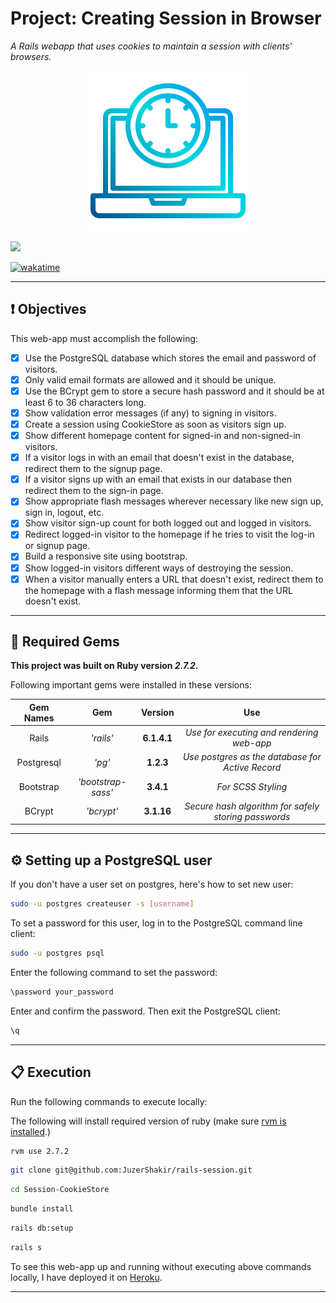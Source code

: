 # Project: Creating Session in Browser

_A Rails webapp that uses cookies to maintain a session with clients' browsers._

<div align="center">
  <img src="project_logo.png" />
</div>

![](https://visitor-badge-reloaded.herokuapp.com/badge?page_id=juzershakir.rails-session&color=000000&lcolor=000000&style=for-the-badge&logo=Github)

<a href="https://wakatime.com/@JuzerShakir/projects/kwaqldewfx?start=2021-11-02"><img src="https://wakatime.com/badge/user/ccef187f-4308-4666-920d-d0a9a07d713a/project/2ea4fb3b-6100-4a22-a419-68afbb0e1761.svg" alt="wakatime"></a>

---

## ❗ Objectives

This web-app must accomplish the following:

- [x] Use the PostgreSQL database which stores the email and password of visitors.
- [x] Only valid email formats are allowed and it should be unique.
- [x] Use the BCrypt gem to store a secure hash password and it should be at least 6 to 36 characters long.
- [x] Show validation error messages (if any) to signing in visitors.
- [x] Create a session using CookieStore as soon as visitors sign up.
- [x] Show different homepage content for signed-in and non-signed-in visitors.
- [x] If a visitor logs in with an email that doesn't exist in the database, redirect them to the signup page.
- [x] If a visitor signs up with an email that exists in our database then redirect them to the sign-in page.
- [x] Show appropriate flash messages wherever necessary like new sign up, sign in, logout, etc.
- [x] Show visitor sign-up count for both logged out and logged in visitors.
- [x] Redirect logged-in visitor to the homepage if he tries to visit the log-in or signup page.
- [x] Build a responsive site using bootstrap.
- [x] Show logged-in visitors different ways of destroying the session.
- [x] When a visitor manually enters a URL that doesn't exist, redirect them to the homepage with a flash message informing them that the URL doesn't exist.

---

## 💎 Required Gems

**This project was built on Ruby version _2.7.2_.**

Following important gems were installed in these versions:

| **Gem Names** |      **Gem**       | **Version** |                       **Use**                        |
| :-----------: | :----------------: | :---------: | :--------------------------------------------------: |
|     Rails     |     _'rails'_      | **6.1.4.1** |      _Use for executing and rendering web-app_       |
|  Postgresql   |       _'pg'_       |  **1.2.3**  |   _Use postgres as the database for Active Record_   |
|   Bootstrap   | _'bootstrap-sass'_ |  **3.4.1**  |                  _For SCSS Styling_                  |
|    BCrypt     |     _'bcrypt'_     | **3.1.16**  | _Secure hash algorithm for safely storing passwords_ |

---

## ⚙️ Setting up a PostgreSQL user

If you don't have a user set on postgres, here's how to set new user:

```bash
sudo -u postgres createuser -s [username]
```

To set a password for this user, log in to the PostgreSQL command line client:

```bash
sudo -u postgres psql
```

Enter the following command to set the password:

```bash
\password your_password
```

Enter and confirm the password. Then exit the PostgreSQL client:

```bash
\q
```

---

## 📋 Execution

Run the following commands to execute locally:

The following will install required version of ruby (make sure [rvm is installed](https://rvm.io/rvm/install).)

```bash
rvm use 2.7.2
```

```bash
git clone git@github.com:JuzerShakir/rails-session.git
```

```bash
cd Session-CookieStore
```

```bash
bundle install
```

```bash
rails db:setup
```

```bash
rails s
```

To see this web-app up and running without executing above commands locally,
I have deployed it on [Heroku](https://rails-session.herokuapp.com/).

---
